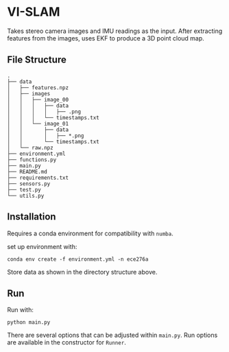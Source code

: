 # VI-SLAM

Takes stereo camera images and IMU readings as the input. After extracting features from the images, uses EKF to produce a 3D point cloud map.

## File Structure

```
.
├── data
│   ├── features.npz
│   ├── images
│   │   ├── image_00
│   │   │   ├── data
│   │   │   │   ├── .png
│   │   │   └── timestamps.txt
│   │   └── image_01
│   │       ├── data
│   │       │   ├── *.png
│   │       └── timestamps.txt
│   └── raw.npz
├── environment.yml
├── functions.py
├── main.py
├── README.md
├── requirements.txt
├── sensors.py
├── test.py
└── utils.py
```

## Installation

Requires a conda environment for compatibility with `numba`.

set up environment with:

```
conda env create -f environment.yml -n ece276a
```

Store data as shown in the directory structure above.

## Run

Run with:

```python main.py```

There are several options that can be adjusted within `main.py`.
Run options are available in the constructor for `Runner`.

